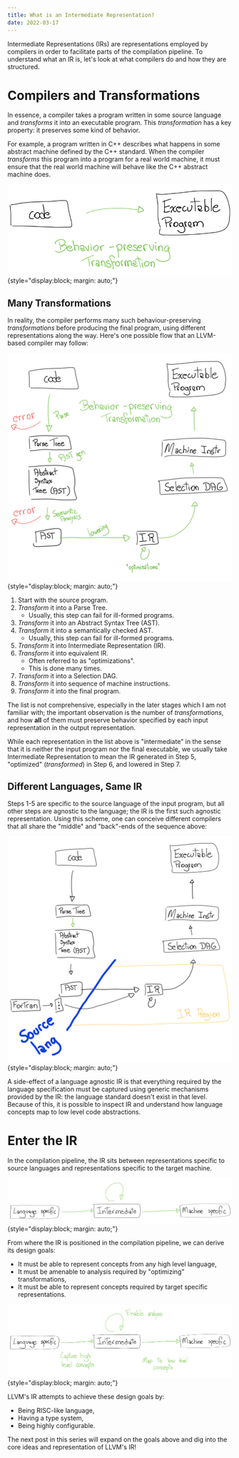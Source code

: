 ```yaml
---
title: What is an Intermediate Representation?
date: 2022-03-17
---
```


Intermediate Representations (IRs) are representations employed by compilers in
order to facilitate parts of the compilation pipeline. To understand what an
IR is, let's look at what compilers do and how they are structured.

# Compilers and Transformations

In essence, a compiler takes a program written in some source language and
_transforms_ it into an executable program. This _transformation_ has a key
property: it preserves some kind of behavior.

For example, a program written in C++ describes what happens in some abstract
machine defined by the C++ standard. When the compiler _transforms_ this
program into a program for a real world machine, it must ensure that the real
world machine will behave like the C++ abstract machine does.

![](behavior_preserving_transformation.svg){style="display:block; margin: auto;"}

## Many Transformations

In reality, the compiler performs many such behaviour-preserving
_transformations_ before producing the final program, using different
representations along the way. Here's one possible flow that an LLVM-based
compiler may follow:

![](expanded_transformations.svg){style="display:block; margin: auto;"}

1. Start with the source program.
2. _Transform_ it into a Parse Tree.
   * Usually, this step can fail for ill-formed programs.
3. _Transform_ it into an Abstract Syntax Tree (AST).
4. _Transform_ it into a semantically checked AST.
   * Usually, this step can fail for ill-formed programs.
5. _Transform_ it into Intermediate Representation (IR).
6. _Transform_ it into equivalent IR.
   * Often referred to as "optimizations".
   * This is done many times.
7. _Transform_ it into a Selection DAG.
9. _Transform_ it into sequence of machine instructions.
10. _Transform_ it into the final program.

The list is not comprehensive, especially in the later stages which I am not
familiar with; the important observation is the number of _transformations_,
and how __all__ of them must preserve behavior specified by each input
representation in the output representation.

While each representation in the list above is "intermediate" in the sense that
it is neither the input program nor the final executable, we usually take
Intermediate Representation to mean the IR generated in Step 5, "optimized"
(_transformed_) in Step 6, and lowered in Step 7.

## Different Languages, Same IR

Steps 1-5 are specific to the source language of the input program, but all
other steps are agnostic to the language; the IR is the first such agnostic
representation. Using this scheme, one can conceive different compilers that
all share the "middle" and "back"-ends of the sequence above:

![](more_frontends.svg){style="display:block; margin: auto;"}

A side-effect of a language agnostic IR is that everything required by the
language specification must be captured using generic mechanisms provided by
the IR: the language standard doesn't exist in that level. Because of this, it
is possible to inspect IR and understand how language concepts map to low level
code abstractions.

# Enter the IR

In the compilation pipeline, the IR sits between representations specific to
source languages and representations specific to the target machine.

![](ir_position.svg){style="display:block; margin: auto;"}

From where the IR is positioned in the compilation pipeline, we can derive its
design goals:

* It must be able to represent concepts from any high level language,
* It must be amenable to analysis required by "optimizing" transformations,
* It must be able to represent concepts required by target specific
representations.

![](ir_position_and_goals.svg){style="display:block; margin: auto;"}

LLVM's IR attempts to achieve these design goals by:

* Being RISC-like language,
* Having a type system,
* Being highly configurable.

The next post in this series will expand on the goals above and dig into the
core ideas and representation of LLVM's IR!
